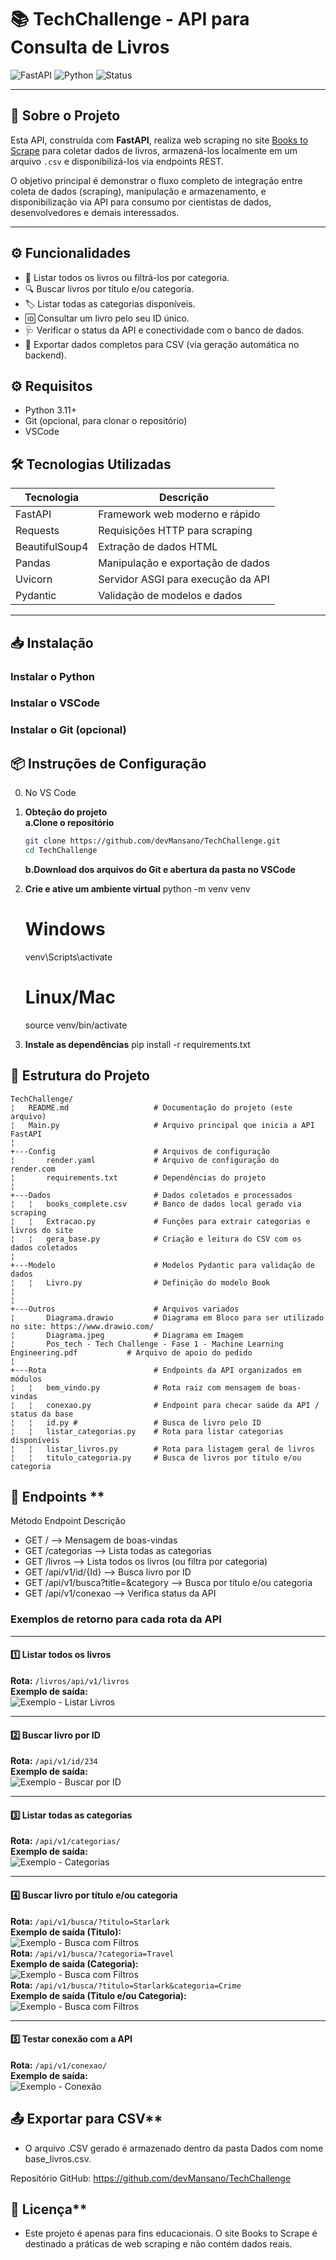 # 📚 TechChallenge - API para Consulta de Livros

![FastAPI](https://img.shields.io/badge/FastAPI-v2.1.0-green)
![Python](https://img.shields.io/badge/Python-3.11-blue)
![Status](https://img.shields.io/badge/status-active-brightgreen)

---

## 🔎 Sobre o Projeto

Esta API, construída com **FastAPI**, realiza web scraping no site [Books to Scrape](http://books.toscrape.com/) para coletar dados de livros, armazená-los localmente em um arquivo `.csv` e disponibilizá-los via endpoints REST.

O objetivo principal é demonstrar o fluxo completo de integração entre coleta de dados (scraping), manipulação e armazenamento, e disponibilização via API para consumo por cientistas de dados, desenvolvedores e demais interessados.

---

## ⚙️ Funcionalidades

- 📖 Listar todos os livros ou filtrá-los por categoria.
- 🔍 Buscar livros por título e/ou categoria.
- 🏷️ Listar todas as categorias disponíveis.
- 🆔 Consultar um livro pelo seu ID único.
- 🩺 Verificar o status da API e conectividade com o banco de dados.
- 💾 Exportar dados completos para CSV (via geração automática no backend).

## ⚙️ Requisitos

- Python 3.11+
- Git (opcional, para clonar o repositório)
- VSCode

## 🛠 Tecnologias Utilizadas

| Tecnologia      | Descrição                              |
|-----------------|--------------------------------------|
| FastAPI         | Framework web moderno e rápido       |
| Requests        | Requisições HTTP para scraping       |
| BeautifulSoup4  | Extração de dados HTML                |
| Pandas          | Manipulação e exportação de dados    |
| Uvicorn         | Servidor ASGI para execução da API   |
| Pydantic        | Validação de modelos e dados         |


---

## 📥 Instalação

### Instalar o Python

### Instalar o VSCode

### Instalar o Git (opcional)


## 📦 Instruções de Configuração

0. No VS Code

1. **Obteção do projeto**    
    **a.Clone o repositório**
    ```bash
    git clone https://github.com/devMansano/TechChallenge.git
    cd TechChallenge
    ```
   **b.Download dos arquivos do Git e abertura da pasta no VSCode**
    

2. **Crie e ative um ambiente virtual**
    python -m venv venv
    # Windows
    venv\Scripts\activate
    # Linux/Mac
    source venv/bin/activate

3. **Instale as dependências**
pip install -r requirements.txt



## 📁 Estrutura do Projeto

```plaintext
TechChallenge/
¦   README.md                   # Documentação do projeto (este arquivo)
¦   Main.py                     # Arquivo principal que inicia a API FastAPI
¦       
+---Config                      # Arquivos de configuração
¦       render.yaml             # Arquivo de configuração do render.com
¦       requirements.txt        # Dependências do projeto
¦                 
+---Dados                       # Dados coletados e processados
¦   ¦   books_complete.csv      # Banco de dados local gerado via scraping
¦   ¦   Extracao.py             # Funções para extrair categorias e livros do site
¦   ¦   gera_base.py            # Criação e leitura do CSV com os dados coletados
¦   
+---Modelo                      # Modelos Pydantic para validação de dados
¦   ¦   Livro.py                # Definição do modelo Book
¦   
¦   
+---Outros                      # Arquivos variados
¦       Diagrama.drawio         # Diagrama em Bloco para ser utilizado no site: https://www.drawio.com/
¦       Diagrama.jpeg           # Diagrama em Imagem
¦       Pos_tech - Tech Challenge - Fase 1 - Machine Learning Engineering.pdf           # Arquivo de apoio do pedido
¦       
+---Rota                        # Endpoints da API organizados em módulos
¦   ¦   bem_vindo.py            # Rota raiz com mensagem de boas-vindas
¦   ¦   conexao.py              # Endpoint para checar saúde da API / status da base
¦   ¦   id.py #                 # Busca de livro pelo ID
¦   ¦   listar_categorias.py    # Rota para listar categorias disponíveis
¦   ¦   listar_livros.py        # Rota para listagem geral de livros
¦   ¦   titulo_categoria.py     # Busca de livros por título e/ou categoria
```

## 📌 Endpoints **
Método	Endpoint	Descrição

- GET	/	--> Mensagem de boas-vindas
- GET	/categorias	--> Lista todas as categorias
- GET	/livros -->	Lista todos os livros (ou filtra por categoria)
- GET	/api/v1/id/{Id} -->	Busca livro por ID
- GET	/api/v1/busca?title=&category -->	Busca por título e/ou categoria
- GET	/api/v1/conexao -->	Verifica status da API

### Exemplos de retorno para cada rota da API

---

#### 1️⃣ Listar todos os livros
**Rota:** `/livros/api/v1/livros`  
**Exemplo de saída:**  
![Exemplo - Listar Livros](Exemplos/listar_livros.png)

---

#### 2️⃣ Buscar livro por ID
**Rota:** `/api/v1/id/234`  
**Exemplo de saída:**  
![Exemplo - Buscar por ID](Exemplos/id.png)

---

#### 3️⃣ Listar todas as categorias
**Rota:** `/api/v1/categorias/`  
**Exemplo de saída:**  
![Exemplo - Categorias](Exemplos/categorias.png)

---

#### 4️⃣ Buscar livro por título e/ou categoria
**Rota:** `/api/v1/busca/?titulo=Starlark`  
**Exemplo de saída (Titulo):**  
![Exemplo - Busca com Filtros](Exemplos/busca_titulo.png)  
**Rota:** `/api/v1/busca/?categoria=Travel`  
**Exemplo de saída (Categoria):**  
![Exemplo - Busca com Filtros](Exemplos/busca_categoria.png)  
**Rota:** `/api/v1/busca/?titulo=Starlark&categoria=Crime`  
**Exemplo de saída (Titulo e/ou Categoria):**  
![Exemplo - Busca com Filtros](Exemplos/busca_titulo_categoria.png)

---

#### 5️⃣ Testar conexão com a API
**Rota:** `/api/v1/conexao/`  
**Exemplo de saída:**  
![Exemplo - Conexão](Exemplos/conexao.png)


## 📤 Exportar para CSV**
- O arquivo .CSV gerado é armazenado dentro da pasta Dados com nome base_livros.csv.

Repositório GitHub:
https://github.com/devMansano/TechChallenge


## 📄 Licença**
- Este projeto é apenas para fins educacionais.
O site Books to Scrape é destinado a práticas de web scraping e não contém dados reais.